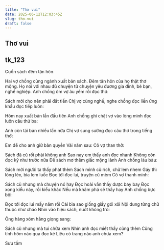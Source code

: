 ```yaml
---
title: "Thơ vui"
date: 2025-06-12T12:03:45Z
slug: tho-vui
draft: false
---
```


## Thơ vui

## tk_123

Cuốn sách đêm tân hôn

Hai vợ chồng cùng ngành xuất bản sách. Đêm tân hôn của họ thật thơ mộng. Họ nói với nhau đủ chuyện từ chuyện yêu đương gia đình, bè bạn, nghề nghiệp.
Anh chồng ôm vợ âu yếm rồi đọc thơ:

Sách mới cho nên phải đắt tiền
Chị vợ cùng nghề, nghe chồng đọc liền ứng khẩu đọc tiếp luôn:

Hôm nay xuất bản lần đầu tiên
Anh chồng ghì chặt vợ vào lòng mình đọc luôn câu thứ ba:

Anh còn tái bản nhiều lần nữa
Chị vợ sung sướng đọc câu thơ trong tiếng thở:

Em để cho anh giữ bản quyền
Vài năm sau:
Cô vợ than thở:

Sách đã cũ rồi phải không anh
Sao nay em thấy anh đọc nhanh
Không còn đọc kỹ như trước nữa
Để sách mơ thêm giấc mộng lành
Anh chồng làu bàu:

Sách mới người ta thấy phát thèm
Sách mình cũ rích, chữ lem nhem
Gáy thì lỏng lẻo, bìa lem luốc
Đọc tới đọc lui, truyện cũ mèm
Cô vợ thanh minh:

Sách cũ nhưng mà chuyện nó hay
Đọc hoài vẫn thấy được bay bay
Đọc xong kiểu này, rồi kiểu khác
Nếu mà khám phá sẽ thấy hay
Anh chồng bực bội:

Đọc tới đọc lui mấy năm rồi
Cái bìa sao giống giấy gói xôi
Nội dung từng chữ thuộc như cháo
Nhìn vào hiệu sách, nuốt không trôi

  Ông hàng xóm hắng giọng sang:

Sách cũ nhưng mà tui chửa xem
Nhìn anh đọc miết thấy cũng thèm
Cũng tính hôm nào qua đọc ké
Liệu có trang nào anh chưa xem?
 
Sưu tầm